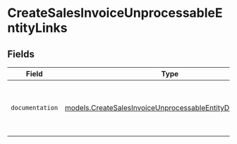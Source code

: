 # CreateSalesInvoiceUnprocessableEntityLinks


## Fields

| Field                                                                                                                        | Type                                                                                                                         | Required                                                                                                                     | Description                                                                                                                  |
| ---------------------------------------------------------------------------------------------------------------------------- | ---------------------------------------------------------------------------------------------------------------------------- | ---------------------------------------------------------------------------------------------------------------------------- | ---------------------------------------------------------------------------------------------------------------------------- |
| `documentation`                                                                                                              | [models.CreateSalesInvoiceUnprocessableEntityDocumentation](../models/createsalesinvoiceunprocessableentitydocumentation.md) | :heavy_check_mark:                                                                                                           | The URL to the generic Mollie API error handling guide.                                                                      |